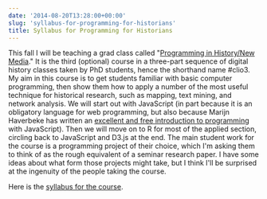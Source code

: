 ```yaml
---
date: '2014-08-20T13:28:00+00:00'
slug: 'syllabus-for-programming-for-historians'
title: Syllabus for Programming for Historians
---
```


This fall I will be teaching a grad class called "[Programming in History/New Media](http://lincolnmullen.com/courses/clio3.2014/)." It is the third (optional) course in a three-part sequence of digital history classes taken by PhD students, hence the shorthand name \#clio3. My aim in this course is to get students familiar with basic computer programming, then show them how to apply a number of the most useful technique for historical research, such as mapping, text mining, and network analysis. We will start out with JavaScript (in part because it is an obligatory language for web programming, but also because Marijn Haverbeke has written an [excellent and free introduction to programming](http://eloquentjavascript.net/) with JavaScript). Then we will move on to R for most of the applied section, circling back to JavaScript and D3.js at the end. The main student work for the course is a programming project of their choice, which I'm asking them to think of as the rough equivalent of a seminar research paper. I have some ideas about what form those projects might take, but I think I'll be surprised at the ingenuity of the people taking the course.

Here is the [syllabus for the course](http://lincolnmullen.com/courses/clio3.2014/).
